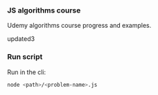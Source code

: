 ### JS algorithms course 

Udemy algorithms course progress and examples.

updated3

### Run script

Run in the cli:

```bash
node <path>/<problem-name>.js
```
